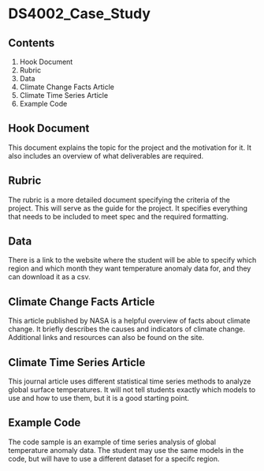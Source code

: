 # DS4002_Case_Study

## Contents
1. Hook Document
2. Rubric
3. Data
4. Climate Change Facts Article
5. Climate Time Series Article
6. Example Code

## Hook Document
This document explains the topic for the project and the motivation for it. It also includes an overview of what deliverables are required.

## Rubric
The rubric is a more detailed document specifying the criteria of the project. This will serve as the guide for the project. It specifies everything that needs to be included to meet spec and the required formatting.

## Data
There is a link to the website where the student will be able to specify which region and which month they want temperature anomaly data for, and they can download it as a csv. 

## Climate Change Facts Article
This article published by NASA is a helpful overview of facts about climate change. It briefly describes the causes and indicators of climate change. Additional links and resources can also be found on the site. 

## Climate Time Series Article
This journal article uses different statistical time series methods to analyze global surface temperatures. It will not tell students exactly which models to use and how to use them, but it is a good starting point. 

## Example Code
The code sample is an example of time series analysis of global temperature anomaly data. The student may use the same models in the code, but will have to use a different dataset for a specifc region. 


